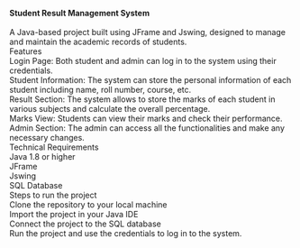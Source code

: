 <b>Student Result Management System</b>
<br>
<br>
A Java-based project built using JFrame and Jswing, designed to manage and maintain the academic records of students.
<br>
Features
<br>
Login Page: Both student and admin can log in to the system using their credentials.
<br>
Student Information: The system can store the personal information of each student including name, roll number, course, etc.
<br>
Result Section: The system allows to store the marks of each student in various subjects and calculate the overall percentage.
<br>
Marks View: Students can view their marks and check their performance.
<br>
Admin Section: The admin can access all the functionalities and make any necessary changes.
<br>
Technical Requirements
<br>
Java 1.8 or higher
<br>
JFrame
<br>
Jswing
<br>
SQL Database
<br>
Steps to run the project
<br>
Clone the repository to your local machine
<br>
Import the project in your Java IDE
<br>
Connect the project to the SQL database
<br>
Run the project and use the credentials to log in to the system.
<br>
